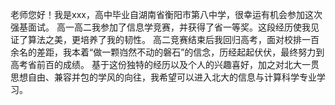 老师您好！我是xxx，高中毕业自湖南省衡阳市第八中学，很幸运有机会参加这次强基面试。
高一高二我参加了信息学竞赛，并获得了省一等奖。这段经历使我见证了算法之美，更培养了我的韧性。
高二竞赛结束后我回归高考，面对校排一百余名的差距，我本着“做一颗岿然不动的磐石”的信念，历经起起伏伏，最终努力到高考省前百的成绩。
基于这份独特的经历以及个人的兴趣喜好，加之对北大一贯思想自由、兼容并包的学风的向往，我希望可以进入北大的信息与计算科学专业学习。
